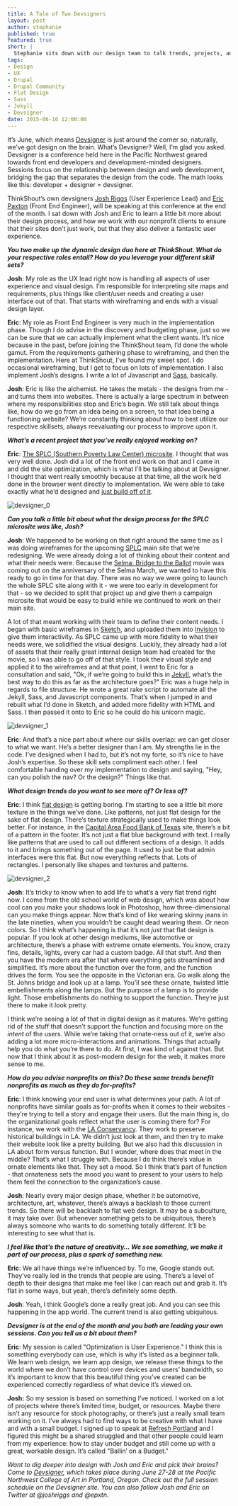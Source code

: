 ```yaml
---
title: A Tale of Two Devsigners
layout: post
author: stephanie
published: true
featured: true
short: |
  Stephanie sits down with our design team to talk trends, projects, and Devsigner
tags:
- Design
- UX
- Drupal
- Drupal Community
- Flat Design
- Sass
- Jekyll
- Devsigner
date: 2015-06-16 12:00:00
---
```


It’s June, which means [Devsigner](http://www.devsignercon.com/) is just around the corner so, naturally, we’ve got design on the brain. What’s Devsigner? Well, I’m glad you asked. Devsigner is a conference held here in the Pacific Northwest geared towards front end developers and development-minded designers. Sessions focus on the relationship between design and web development, bridging the gap that separates the design from the code. The math looks like this: developer + designer = devsigner. 

ThinkShout’s own devsigners [Josh Riggs](http://thinkshout.com/team/josh/) (User Experience Lead) and [Eric Paxton](http://thinkshout.com/team/eric/) (Front End Engineer), will be speaking at this conference at the end of the month. I sat down with Josh and Eric to learn a little bit more about their design process, and how we work with our nonprofit clients to ensure that their sites don’t just work, but that they also deliver a fantastic user experience.

**_You two make up the dynamic design duo here at ThinkShout. What do your respective roles entail? How do you leverage your different skill sets?_**

**Josh**: My role as the UX lead right now is handling all aspects of user experience and visual design. I’m responsible for interpreting site maps and requirements, plus things like client/user needs and creating a user interface out of that. That starts with wireframing and ends with a visual design layer.

**Eric**: My role as Front End Engineer is very much in the implementation phase. Though I do advise in the discovery and budgeting phase, just so we can be sure that we can actually implement what the client wants. It’s nice because in the past, before joining the ThinkShout team, I’d done the whole gamut. From the requirements gathering phase to wireframing, and then the implementation. Here at ThinkShout, I’ve found my sweet spot. I do occasional wireframing, but I get to focus on lots of implementation. I also implement Josh’s designs. I write a lot of Javascript and [Sass](http://thinkshout.com/blog/2014/07/getting-started-with-sass-for-drupal-and-zen-part-ii/), basically.

**Josh**: Eric is like the alchemist. He takes the metals - the designs from me - and turns them into websites. There is actually a large spectrum in between where my responsibilities stop and Eric’s begin. We still talk about things like, how do we go from an idea being on a screen, to that idea being a functioning website? We’re constantly thinking about how to best utilize our respective skillsets, always reevaluating our process to improve upon it.


**_What’s a recent project that you’ve really enjoyed working on?_**

**Eric**: [The SPLC (Southern Poverty Law Center) microsite](http://selma.splcenter.org/). I thought that was very well done. Josh did a lot of the front end work on that and I came in and did the site optimization, which is what I’ll be talking about at Devsigner. I thought that went really smoothly because at that time, all the work he’d done in the browser went directly to implementation. We were able to take exactly what he’d designed and [just build off of ](http://thinkshout.com/blog/2015/03/media-optimization-with-splc/)[it](http://thinkshout.com/blog/2015/03/media-optimization-with-splc/).

![devsigner_0](/assets/images/blog/devsigner_0.png)

**_Can you talk a little bit about what the design process for the SPLC microsite was like, Josh?_**

**Josh**: We happened to be working on that right around the same time as I was doing wireframes for the upcoming [SPLC](http://www.splcenter.org/) main site that we’re redesigning. We were already doing a lot of thinking about their content and what their needs were. Because the [Selma: Bridge to the Ballot](http://thinkshout.com/work/splc/selma/) movie was coming out on the anniversary of the Selma March, we wanted to have this ready to go in time for that day. There was no way we were going to launch the whole SPLC site along with it - we were too early in development for that - so we decided to split that project up and give them a campaign microsite that would be easy to build while we continued to work on their main site. 

A lot of that meant working with their team to define their content needs. I began with basic wireframes in [Sketch](http://bohemiancoding.com/sketch/), and uploaded them into [Invision](http://www.invisionapp.com) to give them interactivity. As SPLC came up with more fidelity to what their needs were, we solidified the visual designs. Luckily, they already had a lot of assets that their really great internal design team had created for the movie, so I was able to go off of that style. I took their visual style and applied it to the wireframes and at that point, I went to Eric for a consultation and said, "Ok, if we’re going to build this in [Jekyll](http://thinkshout.com/blog/2014/10/success-building-cmsless-production-sites-with-jekyll/), what’s the best way to do this as far as the architecture goes?" Eric was a huge help in regards to file structure. He wrote a great rake script to automate all the Jekyll, Sass, and Javascript components. That’s when I jumped in and rebuilt what I’d done in Sketch, and added more fidelity with HTML and Sass. I then passed it onto to Eric so he could do his unicorn magic.

![devsigner_1](/assets/images/blog/devsigner_1.png)

**Eric**: And that’s a nice part about where our skills overlap: we can get closer to what we want. He’s a better designer than I am. My strengths lie in the code. I’ve designed when I had to, but it’s not my forte, so it’s nice to have Josh’s expertise. So these skill sets compliment each other. I feel comfortable handing over my implementation to design and saying, "Hey, can you polish the nav? Or the design?" Things like that.

**_What design trends do you want to see more of? Or less of?_**

**Eric**: I think [flat design](https://en.wikipedia.org/wiki/Flat_design) is getting boring. I’m starting to see a little bit more texture in the things we’ve done. Like patterns, not just flat design for the sake of flat design. There’s texture strategically used to make things look better. For instance, in the [Capital Area Food Bank of Texas](https://www.austinfoodbank.org/) site, there’s a bit of a pattern in the footer. It’s not just a flat blue background with text. I really like patterns that are used to call out different sections of a design. It adds to it and brings something out of the page. It used to just be that admin interfaces were this flat. But now everything reflects that. Lots of rectangles. I personally like shapes and textures and patterns.

![devsigner_2](/assets/images/blog/devsigner_2.png)

**Josh**:  It’s tricky to know when to add life to what’s a very flat trend right now. I come from the old school world of web design, which was about how cool can you make your shadows look in Photoshop, how three-dimensional can you make things appear. Now that’s kind of like wearing skinny jeans in the late nineties, when you wouldn’t be caught dead wearing them. Or neon colors. So I think what’s happening is that it’s not *just* that flat design is popular. If you look at other design mediums, like automotive or architecture, there’s a phase with extreme ornate elements. You know, crazy fins, details, lights, every car had a custom badge. All that stuff. And then you have the modern era after that where everything gets streamlined and simplified. It’s more about the function over the form, and the function drives the form. You see the opposite in the Victorian era. Go walk along the St. Johns bridge and look up at a lamp. You’ll see these ornate, twisted little embellishments along the lamps. But the purpose of a lamp is to provide light. Those embellishments do nothing to support the function. They’re just there to make it look pretty. 

I think we’re seeing a lot of that in digital design as it matures. We’re getting rid of the stuff that doesn’t support the function and focusing more on the *intent* of the users. While we’re taking that ornate-ness out of it, we’re also adding a lot more micro-interactions and animations. Things that actually help you do what you’re there to do. At first, I was kind of against that. But now that I think about it as post-modern design for the web, it makes more sense to me.

**_How do you advise nonprofits on this? Do these same trends benefit nonprofits as much as they do for-profits?_**

**Eric**: I think knowing your end user is what determines your path. A lot of nonprofits have similar goals as for-profits when it comes to their websites - they’re trying to tell a story and engage their users. But the main thing is, do the organizational goals reflect what the user is coming there for? For instance, we work with the [LA Conservancy](http://thinkshout.com/work/la-conservancy/). They work to preserve historical buildings in LA. We didn’t just look at them, and then try to make their website look like a pretty building. But we also had this discussion in LA about form versus function. But I wonder, where does that meet in the middle? That’s what I struggle with. Because I do think there’s value in ornate elements like that. They set a mood. So I think that’s part of function - that ornateness sets the mood you want to present to your users to help them feel the connection to the organization’s cause.

**Josh**: Nearly every major design phase, whether it be automotive, architecture, art, whatever, there’s always a backlash to those current trends. So there will be backlash to flat web design. It may be a subculture, it may take over. But whenever something gets to be ubiquitous, there’s always someone who wants to do something totally different. It’ll be interesting to see what that is.

**_I feel like that’s the nature of creativity… We see something, we make it part of our process, plus a spark of something new._**

**Eric**: We all have things we’re influenced by. To me, Google stands out. They’ve really led in the trends that people are using. There’s a level of depth to their designs that make me feel like I can reach out and grab it. It’s flat in some ways, but yeah, there’s definitely some depth.

**Josh**: Yeah, I think Google’s done a really great job. And you can see this happening in the app world. The current trend is also getting ubiquitous. 

**_Devsigner is at the end of the month and you both are leading your own sessions. Can you tell us a bit about them?_**

**Eric**: My session is called "Optimization is User Experience." I think this is something everybody can use, which is why it’s listed as a beginner talk. We learn web design, we learn app design, we release these things to the world where we don’t have control over devices and users’ bandwidth, so it’s important to know that this beautiful thing you’ve created can be experienced correctly regardless of what device it’s viewed on.

**Josh:** So my session is based on something I’ve noticed. I worked on a lot of projects where there’s limited time, budget, or resources. Maybe there isn’t any resource for stock photography, or there’s just a really small team working on it. I’ve always had to find ways to be creative with what I have and with a small budget. I signed up to speak at [Refresh Portland](http://rfrshpdx.org/) and I figured this might be a shared struggled and that other people could learn from my experience: how to stay under budget and still come up with a great, workable design. It’s called "Ballin’ on a Budget."

*Want to dig deeper into design with Josh and Eric and pick their brains? Come to [Devsigner](http://www.devsignercon.com/), which takes place during June 27-28 at the Pacific Northwest College of Art in Portland, Oregon. Check out the full session schedule on the Devsigner site. You can also follow Josh and Eric on Twitter at @joshriggs and @epxtn.*
